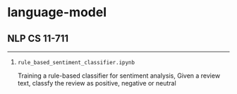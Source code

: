 # language-model

## NLP CS 11-711

----------------------------------------------

1. `rule_based_sentiment_classifier.ipynb`
   
   Training a rule-based classifier for sentiment analysis, Given a review text, classfy the review as positive, negative or neutral

